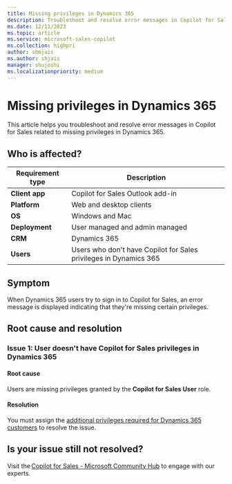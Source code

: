 ```yaml
---
title: Missing privileges in Dynamics 365
description: Troubleshoot and resolve error messages in Copilot for Sales related to missing privileges in Dynamics 365.
ms.date: 12/11/2023
ms.topic: article
ms.service: microsoft-sales-copilot
ms.collection: highpri
author: sbmjais
ms.author: shjais
manager: shujoshi
ms.localizationpriority: medium
---
```


# Missing privileges in Dynamics 365

This article helps you troubleshoot and resolve error messages in Copilot for Sales related to missing privileges in Dynamics 365.

## Who is affected?

| Requirement type |Description  |
|---------|---------|
|**Client app**     |  Copilot for Sales Outlook add-in        |
|**Platform**     | Web and desktop clients         |
|**OS**     | Windows and Mac         |
|**Deployment**     | User managed and admin managed       |
|**CRM**     | Dynamics 365        |
|**Users**     | Users who don't have Copilot for Sales privileges in Dynamics 365   |

## Symptom

When Dynamics 365 users try to sign in to Copilot for Sales, an error message is displayed indicating that they're missing certain privileges.

## Root cause and resolution

### Issue 1: User doesn't have Copilot for Sales privileges in Dynamics 365

#### Root cause

Users are missing privileges granted by the **Copilot for Sales User** role. 

#### Resolution

You must assign the [additional privileges required for Dynamics 365 customers](install-viva-sales.md#additional-privileges-required-for-dynamics-365-customers) to resolve the issue. 

## Is your issue still not resolved?

Visit the [Copilot for Sales - Microsoft Community Hub](https://techcommunity.microsoft.com/t5/viva-sales/bd-p/VivaSales) to engage with our experts.
